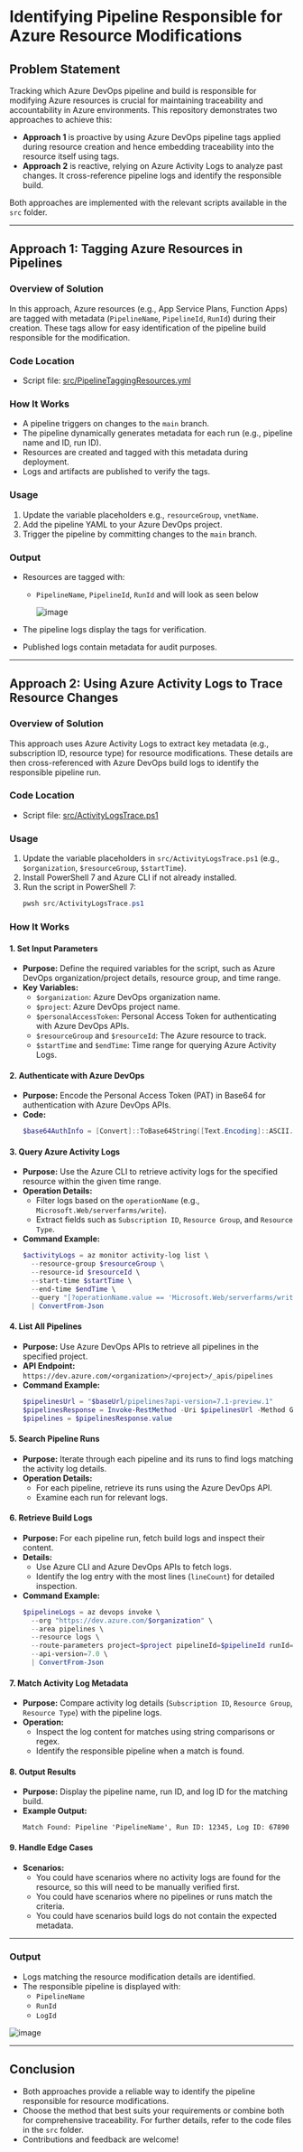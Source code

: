 
# Identifying Pipeline Responsible for Azure Resource Modifications

## Problem Statement

Tracking which Azure DevOps pipeline and build is responsible for modifying Azure resources is crucial for maintaining traceability and accountability in Azure environments. This repository demonstrates two approaches to achieve this:

- **Approach 1** is proactive by using Azure DevOps pipeline tags applied during resource creation and hence embedding traceability into the resource itself using tags.
- **Approach 2** is reactive, relying on Azure Activity Logs to analyze past changes. It cross-reference pipeline logs and identify the responsible build.

Both approaches are implemented with the relevant scripts available in the `src` folder.

---

## Approach 1: Tagging Azure Resources in Pipelines

### Overview of Solution

In this approach, Azure resources (e.g., App Service Plans, Function Apps) are tagged with metadata (`PipelineName`, `PipelineId`, `RunId`) during their creation. These tags allow for easy identification of the pipeline build responsible for the modification.

### Code Location

- Script file: [src/PipelineTaggingResources.yml](https://github.com/jvargh/azurescripts/blob/main/azdevops/pipelineidentify/src/PipelineTaggingResources.yml)

### How It Works

- A pipeline triggers on changes to the `main` branch.
- The pipeline dynamically generates metadata for each run (e.g., pipeline name and ID, run ID).
- Resources are created and tagged with this metadata during deployment.
- Logs and artifacts are published to verify the tags.

### Usage

1. Update the variable placeholders e.g., `resourceGroup`, `vnetName`.
2. Add the pipeline YAML to your Azure DevOps project.
3. Trigger the pipeline by committing changes to the `main` branch.

### Output

- Resources are tagged with:
  - `PipelineName`, `PipelineId`, `RunId` and will look as seen below
    
    ![image](https://github.com/user-attachments/assets/14d1b820-5ab0-402f-8059-63c31cf2d294)

    
- The pipeline logs display the tags for verification.
- Published logs contain metadata for audit purposes.

---

## Approach 2: Using Azure Activity Logs to Trace Resource Changes

### Overview of Solution

This approach uses Azure Activity Logs to extract key metadata (e.g., subscription ID, resource type) for resource modifications. These details are then cross-referenced with Azure DevOps build logs to identify the responsible pipeline run.

### Code Location

- Script file: [src/ActivityLogsTrace.ps1](https://github.com/jvargh/azurescripts/blob/main/azdevops/pipelineidentify/src/ActivityLogsTrace.ps1)

### Usage

1. Update the variable placeholders in `src/ActivityLogsTrace.ps1` (e.g., `$organization`, `$resourceGroup`, `$startTime`).
2. Install PowerShell 7 and Azure CLI if not already installed.
3. Run the script in PowerShell 7:
   ```powershell
   pwsh src/ActivityLogsTrace.ps1
   ```
   
### How It Works

#### **1. Set Input Parameters**
- **Purpose:** Define the required variables for the script, such as Azure DevOps organization/project details, resource group, and time range.
- **Key Variables:**
  - `$organization`: Azure DevOps organization name.
  - `$project`: Azure DevOps project name.
  - `$personalAccessToken`: Personal Access Token for authenticating with Azure DevOps APIs.
  - `$resourceGroup` and `$resourceId`: The Azure resource to track.
  - `$startTime` and `$endTime`: Time range for querying Azure Activity Logs.

#### **2. Authenticate with Azure DevOps**
- **Purpose:** Encode the Personal Access Token (PAT) in Base64 for authentication with Azure DevOps APIs.
- **Code:**
  ```powershell
  $base64AuthInfo = [Convert]::ToBase64String([Text.Encoding]::ASCII.GetBytes(":$personalAccessToken"))
  ```

#### **3. Query Azure Activity Logs**
- **Purpose:** Use the Azure CLI to retrieve activity logs for the specified resource within the given time range.
- **Operation Details:**
  - Filter logs based on the `operationName` (e.g., `Microsoft.Web/serverfarms/write`).
  - Extract fields such as `Subscription ID`, `Resource Group`, and `Resource Type`.
- **Command Example:**
  ```powershell
  $activityLogs = az monitor activity-log list \
    --resource-group $resourceGroup \
    --resource-id $resourceId \
    --start-time $startTime \
    --end-time $endTime \
    --query "[?operationName.value == 'Microsoft.Web/serverfarms/write']" \
    | ConvertFrom-Json
  ```

#### **4. List All Pipelines**
- **Purpose:** Use Azure DevOps APIs to retrieve all pipelines in the specified project.
- **API Endpoint:** `https://dev.azure.com/<organization>/<project>/_apis/pipelines`
- **Command Example:**
  ```powershell
  $pipelinesUrl = "$baseUrl/pipelines?api-version=7.1-preview.1"
  $pipelinesResponse = Invoke-RestMethod -Uri $pipelinesUrl -Method Get -Headers @{Authorization=("Basic {0}" -f $base64AuthInfo)}
  $pipelines = $pipelinesResponse.value
  ```

#### **5. Search Pipeline Runs**
- **Purpose:** Iterate through each pipeline and its runs to find logs matching the activity log details.
- **Operation Details:**
  - For each pipeline, retrieve its runs using the Azure DevOps API.
  - Examine each run for relevant logs.

#### **6. Retrieve Build Logs**
- **Purpose:** For each pipeline run, fetch build logs and inspect their content.
- **Details:**
  - Use Azure CLI and Azure DevOps APIs to fetch logs.
  - Identify the log entry with the most lines (`lineCount`) for detailed inspection.
- **Command Example:**
  ```powershell
  $pipelineLogs = az devops invoke \
    --org "https://dev.azure.com/$organization" \
    --area pipelines \
    --resource logs \
    --route-parameters project=$project pipelineId=$pipelineId runId=$runId \
    --api-version=7.0 \
    | ConvertFrom-Json
  ```

#### **7. Match Activity Log Metadata**
- **Purpose:** Compare activity log details (`Subscription ID`, `Resource Group`, `Resource Type`) with the pipeline logs.
- **Operation:**
  - Inspect the log content for matches using string comparisons or regex.
  - Identify the responsible pipeline when a match is found.

#### **8. Output Results**
- **Purpose:** Display the pipeline name, run ID, and log ID for the matching build.
- **Example Output:**
  ```
  Match Found: Pipeline 'PipelineName', Run ID: 12345, Log ID: 67890
  ```

#### **9. Handle Edge Cases**
- **Scenarios:**
  - You could have scenarios where no activity logs are found for the resource, so this will need to be manually verified first.
  - You could have scenarios where no pipelines or runs match the criteria.
  - You could have scenarios build logs do not contain the expected metadata.

---

### Output

- Logs matching the resource modification details are identified.
- The responsible pipeline is displayed with:
  - `PipelineName`
  - `RunId`
  - `LogId`
    
![image](https://github.com/user-attachments/assets/f92e3e7b-d6ce-49e4-b946-12d2bd7f6d1f)


---

## Conclusion

- Both approaches provide a reliable way to identify the pipeline responsible for resource modifications.
- Choose the method that best suits your requirements or combine both for comprehensive traceability. For further details, refer to the code files in the `src` folder.
- Contributions and feedback are welcome!
